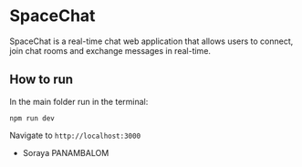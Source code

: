 # SpaceChat

SpaceChat is a real-time chat web application that allows users to connect, join chat rooms and exchange messages in real-time.

## How to run 

In the main folder run in the terminal:

    npm run dev

Navigate to `http://localhost:3000`


- Soraya PANAMBALOM
